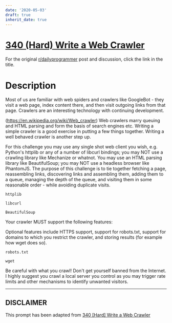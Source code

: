 ```yaml
---
date: '2020-05-03'
draft: true
inherit_date: true
---
```


# [340 (Hard) Write a Web Crawler](https://www.reddit.com/r/dailyprogrammer/comments/7dlaeq/20171117_challenge_340_hard_write_a_web_crawler/)

For the original [r/dailyprogrammer](https://www.reddit.com/r/dailyprogrammer/) post and discussion, click the link in the title.

# Description
Most of us are familiar with web spiders and crawlers like GoogleBot - they visit a web page, index content there, and then visit outgoing links from that page. Crawlers are an interesting technology with continuing development. 

(https://en.wikipedia.org/wiki/Web_crawler)
Web crawlers marry queuing and HTML parsing and form the basis of search engines etc. Writing a simple crawler is a good exercise in putting a few things together. Writing a well behaved crawler is another step up. 

For this challenge you may use any single shot web client you wish, e.g. Python's httplib or any of a number of libcurl bindings; you may NOT use a crawling library like Mechanize or whatnot. You may use an HTML parsing library like BeautifulSoup; you may NOT use a headless browser like PhantomJS. The purpose of this challenge is to tie together fetching a page, reassembling links, discovering links and assembling them, adding them to a queue, managing the depth of the queue, and visiting them in some reasonable order - while avoiding duplicate visits. 


```
httplib
```

```
libcurl
```

```
BeautifulSoup
```
Your crawler MUST support the following features:

Optional features include HTTPS support, support for robots.txt, support for domains to which you restrict the crawler, and storing results (for example how wget does so). 


```
robots.txt
```

```
wget
```
Be careful with what you crawl! Don't get yourself banned from the Internet. I highly suggest you crawl a local server you control as you may trigger rate limits and other mechanisms to identify unwanted visitors.


----
## **DISCLAIMER**
This prompt has been adapted from [340 [Hard] Write a Web Crawler](https://www.reddit.com/r/dailyprogrammer/comments/7dlaeq/20171117_challenge_340_hard_write_a_web_crawler/
)
